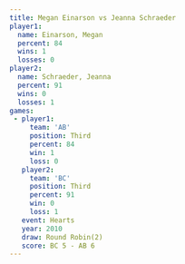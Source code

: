```yaml
---
title: Megan Einarson vs Jeanna Schraeder
player1:                 
  name: Einarson, Megan  
  percent: 84            
  wins: 1                
  losses: 0              
player2:                 
  name: Schraeder, Jeanna
  percent: 91            
  wins: 0                
  losses: 1              
games:
 - player1:         
     team: 'AB'     
     position: Third
     percent: 84    
     win: 1         
     loss: 0        
   player2:         
     team: 'BC'     
     position: Third
     percent: 91    
     win: 0         
     loss: 1        
   event: Hearts       
   year: 2010          
   draw: Round Robin(2)
   score: BC 5 - AB 6  
---
```

